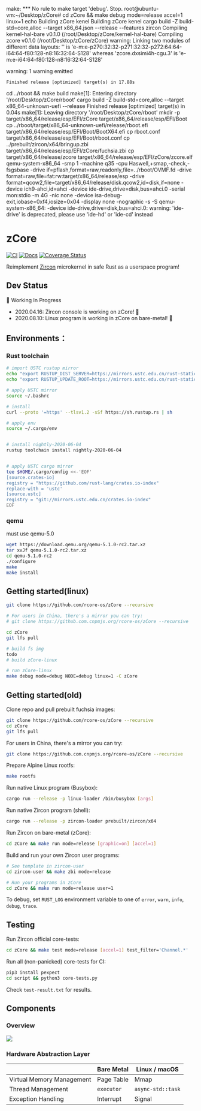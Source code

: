 make: *** No rule to make target 'debug'.  Stop.
root@ubuntu-vm:~/Desktop/zCore# cd zCore && make debug mode=release accel=1 linux=1
echo Building zCore kenel
Building zCore kenel
cargo build -Z build-std=core,alloc --target x86_64.json --release --features zircon
   Compiling kernel-hal-bare v0.1.0 (/root/Desktop/zCore/kernel-hal-bare)
   Compiling zcore v0.1.0 (/root/Desktop/zCore/zCore)
warning: Linking two modules of different data layouts: '' is 'e-m:e-p270:32:32-p271:32:32-p272:64:64-i64:64-f80:128-n8:16:32:64-S128' whereas 'zcore.dxsimi4h-cgu.3' is 'e-m:e-i64:64-f80:128-n8:16:32:64-S128'


warning: 1 warning emitted

    Finished release [optimized] target(s) in 17.88s
cd ../rboot && make build
make[1]: Entering directory '/root/Desktop/zCore/rboot'
cargo build -Z build-std=core,alloc --target x86_64-unknown-uefi --release
    Finished release [optimized] target(s) in 0.04s
make[1]: Leaving directory '/root/Desktop/zCore/rboot'
mkdir -p target/x86_64/release/esp/EFI/zCore target/x86_64/release/esp/EFI/Boot
cp ../rboot/target/x86_64-unknown-uefi/release/rboot.efi target/x86_64/release/esp/EFI/Boot/BootX64.efi
cp rboot.conf target/x86_64/release/esp/EFI/Boot/rboot.conf
cp ../prebuilt/zircon/x64/bringup.zbi target/x86_64/release/esp/EFI/zCore/fuchsia.zbi
cp target/x86_64/release/zcore target/x86_64/release/esp/EFI/zCore/zcore.elf
qemu-system-x86_64 -smp 1 -machine q35 -cpu Haswell,+smap,-check,-fsgsbase -drive if=pflash,format=raw,readonly,file=../rboot/OVMF.fd -drive format=raw,file=fat:rw:target/x86_64/release/esp -drive format=qcow2,file=target/x86_64/release/disk.qcow2,id=disk,if=none -device ich9-ahci,id=ahci -device ide-drive,drive=disk,bus=ahci.0 -serial mon:stdio -m 4G -nic none -device isa-debug-exit,iobase=0xf4,iosize=0x04 -display none -nographic -s -S
qemu-system-x86_64: -device ide-drive,drive=disk,bus=ahci.0: warning: 'ide-drive' is deprecated, please use 'ide-hd' or 'ide-cd' instead


# zCore

[![CI](https://github.com/rcore-os/zCore/workflows/CI/badge.svg?branch=master)](https://github.com/rcore-os/zCore/actions)
[![Docs](https://img.shields.io/badge/docs-alpha-blue)](https://rcore-os.github.io/zCore/zircon_object/)
[![Coverage Status](https://coveralls.io/repos/github/rcore-os/zCore/badge.svg?branch=master)](https://coveralls.io/github/rcore-os/zCore?branch=master)

Reimplement [Zircon][zircon] microkernel in safe Rust as a userspace program!

## Dev Status

🚧 Working In Progress

- 2020.04.16: Zircon console is working on zCore! 🎉
- 2020.08.10: Linux program is working in zCore on  bare-metal! 🎉

## Environments：
### Rust toolchain 
```bash
# import USTC rustup mirror
echo "export RUSTUP_DIST_SERVER=https://mirrors.ustc.edu.cn/rust-static" >> ~/.bashrc
echo "export RUSTUP_UPDATE_ROOT=https://mirrors.ustc.edu.cn/rust-static/rustup" >> ~/.bashrc

# apply USTC mirror
source ~/.bashrc

# install
curl --proto '=https' --tlsv1.2 -sSf https://sh.rustup.rs | sh

# apply env
source ~/.cargo/env


# install nightly-2020-06-04
rustup toolchain install nightly-2020-06-04


# apply USTC cargo mirror
tee $HOME/.cargo/config <<-'EOF'
[source.crates-io]
registry = "https://github.com/rust-lang/crates.io-index"
replace-with = 'ustc'
[source.ustc]
registry = "git://mirrors.ustc.edu.cn/crates.io-index"
EOF
```
### qemu
must use qemu-5.0
```bash
wget https://download.qemu.org/qemu-5.1.0-rc2.tar.xz
tar xvJf qemu-5.1.0-rc2.tar.xz
cd qemu-5.1.0-rc2
./configure
make
make install
```


## Getting started(linux)
```sh
git clone https://github.com/rcore-os/zCore --recursive

# For users in China, there's a mirror you can try:
# git clone https://github.com.cnpmjs.org/rcore-os/zCore --recursive

cd zCore
git lfs pull

# build fs img
todo
# build zCore-linux

# run zCore-linux
make debug mode=debug NODE=debug linux=1 -C zCore
```



## Getting started(old)
Clone repo and pull prebuilt fuchsia images:

```sh
git clone https://github.com/rcore-os/zCore --recursive
cd zCore
git lfs pull
```

For users in China, there's a mirror you can try:

```sh
git clone https://github.com.cnpmjs.org/rcore-os/zCore --recursive
```

Prepare Alpine Linux rootfs:

```sh
make rootfs
```

Run native Linux program (Busybox):

```sh
cargo run --release -p linux-loader /bin/busybox [args]
```

Run native Zircon program (shell):

```sh
cargo run --release -p zircon-loader prebuilt/zircon/x64
```

Run Zircon on bare-metal (zCore):

```sh
cd zCore && make run mode=release [graphic=on] [accel=1]
```

Build and run your own Zircon user programs:

```sh
# See template in zircon-user
cd zircon-user && make zbi mode=release

# Run your programs in zCore
cd zCore && make run mode=release user=1
```

To debug, set `RUST_LOG` environment variable to one of `error`, `warn`, `info`, `debug`, `trace`.

## Testing

Run Zircon official core-tests:

```sh
cd zCore && make test mode=release [accel=1] test_filter='Channel.*'
```

Run all (non-panicked) core-tests for CI:

```sh
pip3 install pexpect
cd script && python3 core-tests.py
```

Check `test-result.txt` for results.

## Components

### Overview

![](./docs/structure.svg)

[zircon]: https://fuchsia.googlesource.com/fuchsia/+/master/zircon/README.md
[kernel-objects]: https://github.com/PanQL/zircon/blob/master/docs/objects.md
[syscalls]: https://github.com/PanQL/zircon/blob/master/docs/syscalls.md

### Hardware Abstraction Layer

|                           | Bare Metal | Linux / macOS     |
| :------------------------ | ---------- | ----------------- |
| Virtual Memory Management | Page Table | Mmap              |
| Thread Management         | `executor` | `async-std::task` |
| Exception Handling        | Interrupt  | Signal            |

